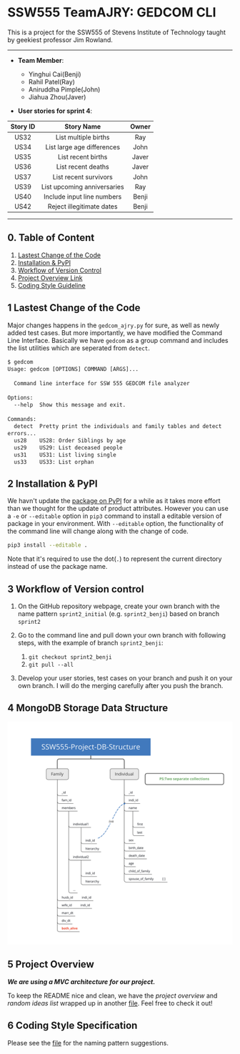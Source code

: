 # SSW555 TeamAJRY: GEDCOM CLI

This is a project for the SSW555 of Stevens Institute of Technology taught by geekiest professor Jim Rowland.

---

- **Team Member**:

  - Yinghui Cai(Benji)
  - Rahil Patel(Ray)
  - Aniruddha Pimple(John)
  - Jiahua Zhou(Javer)

- **User stories for sprint 4**:

|Story ID|Story Name|Owner|
|:---:|:---:|:---:|
|US32|List multiple births|Ray|
|US34|List large age differences|John|
|US35|List recent births|Javer|
|US36|List recent deaths|Javer|
|US37|List recent survivors|John|
|US39|List upcoming anniversaries|Ray|
|US40|Include input line numbers|Benji|
|US42|Reject illegitimate dates|Benji|

---

## 0. Table of Content

1. [Lastest Change of the Code](#1-lastest-change-of-the-code)
2. [Installation & PyPI](#2-installation--pypi)
3. [Workflow of Version Control](#3-workflow-of-version-control)
4. [Project Overview Link](doc/Project_overview.md)
5. [Coding Style Guideline](doc/coding_style_specification.md)

## 1 Lastest Change of the Code

Major changes happens in the `gedcom_ajry.py` for sure, as well as newly added test cases. But more importantly, we have modified the Command Line Interface. Basically we have `gedcom` as a group command and includes the list utilities which are seperated from `detect`.

```shell
$ gedcom
Usage: gedcom [OPTIONS] COMMAND [ARGS]...

  Command line interface for SSW 555 GEDCOM file analyzer

Options:
  --help  Show this message and exit.

Commands:
  detect  Pretty print the individuals and family tables and detect errors...
  us28    US28: Order Siblings by age
  us29    US29: List deceased people
  us31    US31: List living single
  us33    US33: List orphan
```


## 2 Installation & PyPI

We havn't update the [package on PyPI](https://pypi.org/project/GEDCOM-Benji/) for a while as it takes more effort than we thought for the update of product attributes. However you can use a `-e` or `--editable` option in `pip3` command to install a editable version of package in your environment. With `--editable` option, the functionality of the command line will change along with the change of code.

```sh
pip3 install --editable .
```

Note that it's required to use the dot(`.`) to represent the current directory instead of use the package name.

## 3 Workflow of Version control

1. On the GitHub repository webpage, create your own branch with the name pattern `sprint2_initial` (e.g. `sprint2_benji`) based on branch `sprint2`

2. Go to the command line and pull down your own branch with following steps, with the example of branch `sprint2_benji`:
    1. `git checkout sprint2_benji`
    2. `git pull --all`

3. Develop your user stories, test cases on your branch and push it on your own branch. I will do the merging carefully after you push the branch.

## 4 MongoDB Storage Data Structure

![mongodb-data-structure](pic/DB_Structure.png)

## 5 Project Overview

***We are using a MVC architecture for our project.***

To keep the README nice and clean, we have the *project overview* and *random ideas list* wrapped up in another [file](doc/Project_overview.md). Feel free to check it out!

## 6 Coding Style Specification

Please see the [file](doc/coding_style_specification.md) for the naming pattern suggestions.
